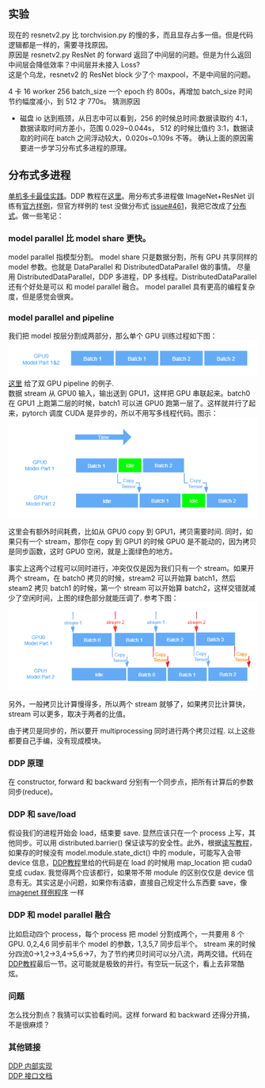 ## 实验
现在的 resnetv2.py 比 torchvision.py 的慢的多，而且显存占多一倍。但是代码逻辑都是一样的，需要寻找原因。  
原因是 resnetv2.py ResNet 的 forward 返回了中间层的问题。但是为什么返回中间层会降低效率？中间层并未接入 Loss?  
这是个乌龙，resnetv2 的 ResNet block 少了个 maxpool，不是中间层的问题。

4 卡 16 worker 256 batch_size 一个 epoch 约 800s，再增加 batch_size 时间节约幅度减小，到 512 才 770s。
猜测原因
 * 磁盘 io 达到瓶颈，从日志中可以看到，256 的时候总时间:数据读取约 4:1，数据读取时间方差小，范围 0.029~0.044s，
 512 的时候比值约 3:1，数据读取的时间在 batch 之间浮动较大，0.020s~0.109s 不等。
确认上面的原因需要进一步学习分布式多进程的原理。

## 分布式多进程
[单机多卡最佳实践](https://pytorch.org/tutorials/intermediate/model_parallel_tutorial.html)。DDP 教程在[这里](https://pytorch.org/tutorials/intermediate/ddp_tutorial.html)。用分布式多进程做 ImageNet+ResNet 训练有[官方样例](https://github.com/pytorch/examples/blob/master/imagenet/main.py)，但官方样例的 test 没做分布式 [issue#461](https://github.com/pytorch/examples/issues/461)，我把它改成了[分布式](https://github.com/triomino/examples/blob/master/imagenet/main.py)。做一些笔记：
### model parallel 比 model share 更快。
model parallel 指模型分割。
model share 只是数据分割，所有 GPU 共享同样的 model 参数。也就是 DataParallel 和 DistributedDataParallel 做的事情。
尽量用 DistributedDataParallel，DDP 多进程，DP 多线程。DistributedDataParallel 还有个好处是可以
和 model parallel 融合。
model parallel 具有更高的编程复杂度，但是感觉会很爽。
### model parallel and pipeline
我们把 model 按层分割成两部分，那么单个 GPU 训练过程如下图：
![单GPU](singleGPU.png)  
[这里](https://pytorch.org/tutorials/intermediate/model_parallel_tutorial.html) 给了双 GPU pipeline 的例子.  
数据 stream 从 GPU0 输入，输出送到 GPU1，这样把 GPU 串联起来。batch0 在 GPU1 上跑第二层的时候，batch1 可以进 GPU0 跑第一层了。这样就并行了起来，pytorch 调度 CUDA 是异步的，所以不用写多线程代码。图示：  
![单数据流双 GPU](idle_on_copying.png)  

这里会有额外时间耗费，比如从 GPU0 copy 到 GPU1，拷贝需要时间. 同时，如果只有一个 stream，那你在 copy 到 GPU1 的时候 GPU0 是不能动的，因为拷贝是同步函数，这时 GPU0 空闲，就是上面绿色的地方。

事实上这两个过程可以同时进行，冲突仅仅是因为我们只有一个 stream。如果开两个 stream，在 batch0 拷贝的时候，stream2 可以开始算 batch1，然后 steam2 拷贝 batch1 的时候，第一个 stream 可以开始算 batch2，这样交错就减少了空闲时间，上图的绿色部分就能压调了. 参考下图：  
![双数据流](2stream.png)

另外，一般拷贝比计算慢得多，所以两个 stream 就够了，如果拷贝比计算快，stream 可以更多，取决于两者的比值。

由于拷贝是同步的，所以要开 multiprocessing 同时进行两个拷贝过程. 以上这些都要自己手编，没有现成模块。
### DDP 原理
在 constructor, forward 和 backward 分别有一个同步点，把所有计算后的参数同步(reduce)。
### DDP 和 save/load
假设我们的进程开始会 load，结束要 save. 显然应该只在一个 process 上写，其他同步。可以用 distributed.barrier() 保证读写的安全性。此外，根据[读写教程](https://pytorch.org/tutorials/beginner/saving_loading_models.html)，如果存的时候没有 model.module.state_dict() 中的 module，可能写入会带 device 信息，[DDP教程](https://pytorch.org/tutorials/intermediate/ddp_tutorial.html)里给的代码是在 load 的时候用 map_location 把 cuda0 变成 cudax. 我觉得两个应该都行，如果带不带 module 的区别仅仅是 device 信息有无。其实这是小问题，如果你有洁癖，直接自己规定什么东西要 save，像 [imagenet 样例程序](https://github.com/pytorch/examples/blob/master/imagenet/main.py) 一样
### DDP 和 model parallel 融合
比如启动四个 process，每个 process 把 model 分割成两个，一共要用 8 个 GPU.
0,2,4,6 同步前半个 model 的参数，1,3,5,7 同步后半个。 stream 来的时候分四流0->1,2->3,4->5,6->7，为了节约拷贝时间可以分八流，两两交错。代码在[DDP教程](https://pytorch.org/tutorials/intermediate/ddp_tutorial.html)最后一节。这可能就是极致的并行。有空玩一玩这个，看上去非常酷炫。
### 问题
怎么找分割点？我猜可以实验看时间。这样 forward 和 backward 还得分开搞，不是很麻烦？
### 其他链接
[DDP 内部实现](https://pytorch.org/docs/stable/notes/ddp.html#ddp)  
[DDP 接口文档](https://pytorch.org/docs/stable/nn.html#torch.nn.parallel.DistributedDataParallel)